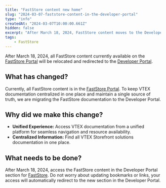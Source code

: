 ```yaml
---
title: "FastStore content new home"
slug: "2024-03-07-faststore-content-in-the-developer-portal"
type: "info"
createdAt: "2024-03-07T10:00:00.661Z"
hidden: false
excerpt: "After March 18, 2024, FastStore content moves to the Developer Portal."
tags:
    - FastStore
---
```


After March 18, 2024, all FastStore content currently available on the [FastStore Portal](https://www.faststore.dev/docs) will be relocated and redirected to the [Developer Portal](https://developers.vtex.com).

## What has changed?

Currently, all FastStore content is in the [FastStore Portal](https://www.faststore.dev/docs).
To keep VTEX documentation centralized in one place and maintain a single source of truth, we are migrating the FastStore documentation to the Developer Portal.

## Why did we make this change?

- **Unified Experience:** Access VTEX documentation from a unified platform for seamless navigation and resource availability.
- **Centralized Information:** Find all VTEX Storefront solutions documentation in one place.

## What needs to be done?

After March 18, 2024, access the FastStore content in the Developer Portal section for [FastStore](https://developers.vtex.com/docs/guides/faststore/docs-what-is-faststore). Do not worry about updating bookmarks or links, your access will automatically redirect to the new section in the Developer Portal.
